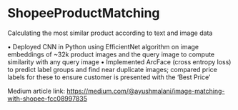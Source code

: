 # ShopeeProductMatching
Calculating the most similar product according to text and image data

• Deployed CNN in Python using EfficientNet algorithm on image embeddings of ~32k product images and the query image to compute similarity with any query image
• Implemented ArcFace (cross entropy loss) to predict label groups and find near duplicate images; compared price labels for these to ensure customer is presented with the ‘Best Price’

Medium article link: https://medium.com/@ayushmalani/image-matching-with-shopee-fcc08997835
